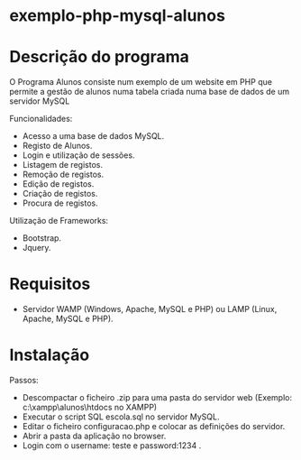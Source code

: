 exemplo-php-mysql-alunos
========================

Descrição do programa
========================
O Programa Alunos consiste num exemplo de um website em PHP que permite a gestão
 de alunos numa tabela criada numa base de dados de um servidor MySQL

Funcionalidades:
- Acesso a uma base de dados MySQL.
- Registo de Alunos.
- Login e utilização de sessões.
- Listagem de registos.
- Remoção de registos.
- Edição de registos.
- Criação de registos.
- Procura de registos.
 
Utilização de Frameworks:
- Bootstrap.
- Jquery.


Requisitos
==========================
- Servidor WAMP (Windows, Apache, MySQL e PHP) ou LAMP (Linux, Apache, MySQL e PHP).


Instalação
===========================
Passos:
- Descompactar o ficheiro .zip para uma pasta do servidor web (Exemplo: c:\xampp\alunos\htdocs no XAMPP)
- Executar o script SQL escola.sql no servidor MySQL.
- Editar o ficheiro configuracao.php e colocar as definições do servidor.
- Abrir a pasta da aplicação no browser.
- Login com o username: teste e password:1234 .
 